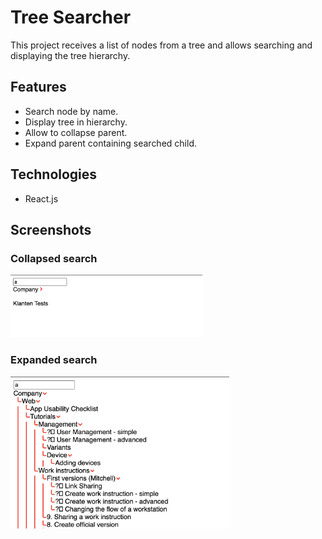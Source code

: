 # Tree Searcher
<!-- ❌ Don't Delete This Comment ❌
Project short description:
  React component to search for and display nodes from a tree.
Project Topics (Tags):
  css html php javascript react
-->

This project receives a list of nodes from a tree and allows searching and displaying the tree hierarchy.

## Features

* Search node by name.
* Display tree in hierarchy.
* Allow to collapse parent.
* Expand parent containing searched child.

## Technologies

* React.js

<!-- ## How to run

## Analyze

### System Design

### Database schema

### UML Diagrams -->

## Screenshots

### Collapsed search

[<img src="docs/rsc/tree-collapsed.png" height="100">](docs/rsc/tree-collapsed.png)

### Expanded search

[<img src="docs/rsc/tree-expanded.png" width="350">](docs/rsc/tree-expanded.png)
